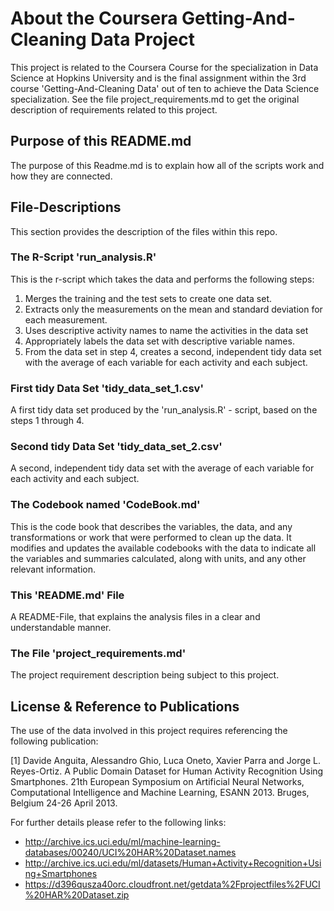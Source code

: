 # About the Coursera Getting-And-Cleaning Data Project
This project is related to the Coursera Course for the specialization in Data Science at Hopkins University and is the final assignment within the 3rd course 'Getting-And-Cleaning Data' out of ten to achieve the Data Science specialization. See the file project_requirements.md to get the original description of requirements related to this project.

## Purpose of this README.md
The purpose of this Readme.md is to explain how all of the scripts work and how they are connected.

## File-Descriptions
This section provides the description of the files within this repo.

### The R-Script 'run_analysis.R'
This is the r-script which takes the data and performs the following steps:

1.  Merges the training and the test sets to create one data set.
1.  Extracts only the measurements on the mean and standard deviation for each measurement.
1.  Uses descriptive activity names to name the activities in the data set
1.  Appropriately labels the data set with descriptive variable names.
1.  From the data set in step 4, creates a second, independent tidy data set with the average of each variable for each activity and each subject.

### First tidy Data Set 'tidy_data_set_1.csv'
A first tidy data set produced by the 'run_analysis.R' - script, based on the steps 1 through 4.

### Second tidy Data Set 'tidy_data_set_2.csv'
A second, independent tidy data set with the average of each variable for each activity and each subject.

### The Codebook named 'CodeBook.md'
This is the code book that describes the variables, the data, and any transformations or work that were performed to clean up the data. It modifies and updates the available codebooks with the data to indicate all the variables and summaries calculated, along with units, and any other relevant information.

### This 'README.md' File
A README-File, that explains the analysis files in a clear and understandable manner.

### The File 'project_requirements.md'
The project requirement description being subject to this project.

## License & Reference to Publications
The use of the data involved in this project requires referencing the following publication:

[1] Davide Anguita, Alessandro Ghio, Luca Oneto, Xavier Parra and Jorge L. Reyes-Ortiz. A Public Domain Dataset for Human Activity Recognition Using Smartphones. 21th European Symposium on Artificial Neural Networks, Computational Intelligence and Machine Learning, ESANN 2013. Bruges, Belgium 24-26 April 2013. 

For further details please refer to the following links:
- http://archive.ics.uci.edu/ml/machine-learning-databases/00240/UCI%20HAR%20Dataset.names
- http://archive.ics.uci.edu/ml/datasets/Human+Activity+Recognition+Using+Smartphones
- https://d396qusza40orc.cloudfront.net/getdata%2Fprojectfiles%2FUCI%20HAR%20Dataset.zip
